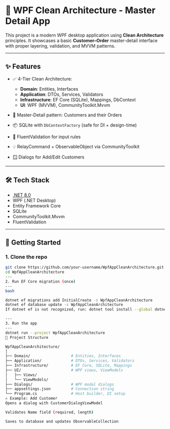 # 🧱 WPF Clean Architecture - Master Detail App

This project is a modern WPF desktop application using **Clean Architecture** principles. It showcases a basic **Customer–Order** master-detail interface with proper layering, validation, and MVVM patterns.

---

## ✨ Features

- ✅ 4-Tier Clean Architecture:
  - **Domain**: Entities, Interfaces
  - **Application**: DTOs, Services, Validators
  - **Infrastructure**: EF Core (SQLite), Mappings, DbContext
  - **UI**: WPF (MVVM), CommunityToolkit.Mvvm

- 🧩 Master-Detail pattern: Customers and their Orders
- 📦 SQLite with `DbContextFactory` (safe for DI + design-time)
- 🧪 FluentValidation for input rules
- 💡 RelayCommand + ObservableObject via CommunityToolkit
- 🪟 Dialogs for Add/Edit Customers

---

## 🛠️ Tech Stack

- [.NET 8.0](https://dotnet.microsoft.com/)
- WPF (.NET Desktop)
- Entity Framework Core
- SQLite
- CommunityToolkit.Mvvm
- FluentValidation

---

## 🚀 Getting Started

### 1. Clone the repo

```bash
git clone https://github.com/your-username/WpfAppCleanArchitecture.git
cd WpfAppCleanArchitecture
---
2. Run EF Core migration (once)
---
bash

dotnet ef migrations add InitialCreate -s WpfAppCleanArchitecture
dotnet ef database update -s WpfAppCleanArchitecture
If dotnet ef is not recognized, run: dotnet tool install --global dotnet-ef

---
3. Run the app
---
dotnet run --project WpfAppCleanArchitecture
📂 Project Structure

WpfAppCleanArchitecture/
│
├── Domain/                  # Entities, Interfaces
├── Application/             # DTOs, Services, Validators
├── Infrastructure/          # EF Core, SQLite, Mappings
├── UI/                      # WPF views, ViewModels
│   ├── Views/
│   └── ViewModels/
├── Dialogs/                 # WPF modal dialogs
├── appsettings.json         # Connection string
└── Program.cs               # Host builder, DI setup
✍️ Example: Add Customer
Opens a dialog with CustomerDialogViewModel

Validates Name field (required, length)

Saves to database and updates ObservableCollection




